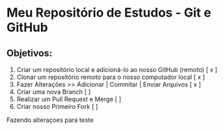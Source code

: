 # Meu Repositório de Estudos - Git e GitHub
## Objetivos:
1. Criar um repositório local e adicioná-lo ao nosso GitHub (remoto) [ x ]
2. Clonar um repositório remoto para o nosso computador local [ x ]
3. Fazer Alterações >> Adicionar | Commitar | Enviar Arquivos [ x ]
4. Criar uma nova Branch [ ]
5. Realizar um Pull Request e Merge [ ]
6. Criar nosso Primeiro Fork [ ]


Fazendo alteraçoes para teste